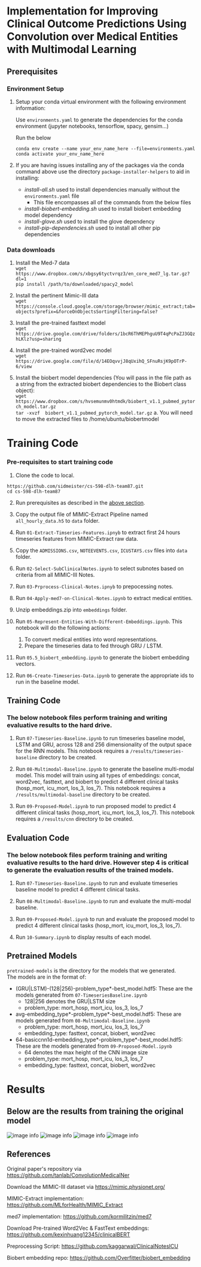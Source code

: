 # Implementation for Improving Clinical Outcome Predictions Using Convolution over Medical Entities with Multimodal Learning

## <a name="prereq"></a> Prerequisites

### Environment Setup
1. Setup your conda virtual environment with the following environment information:

    Use `environments.yaml` to generate the dependencies for the conda environment (jupyter notebooks, tensorflow, spacy, gensim...)

    Run the below

    `conda env create --name your_env_name_here --file=environments.yaml` </br>
    `conda activate your_env_name_here`

1. If you are having issues installing any of the packages via the conda command above use the directory `package-installer-helpers` to aid in installing:
    * _install-all.sh_ used to install dependencies manually without the `environments.yaml` file
        * This file encompasses all of the commands from the below files
    * _install-biobert-embedding.sh_ used to install biobert embedding model dependency
    * _install-glove.sh_ used to install the glove dependency
    * _install-pip-dependencies.sh_ used to install all other pip dependencies

### Data downloads
1. Install the Med-7 data </br>
`wget https://www.dropbox.com/s/xbgsy6tyctvrqz3/en_core_med7_lg.tar.gz?dl=1` </br>
`pip install /path/to/downloaded/spacy2_model` </br>

1. Install the pertinent Mimic-III data </br>
`wget https://console.cloud.google.com/storage/browser/mimic_extract;tab=objects?prefix=&forceOnObjectsSortingFiltering=false?` </br>

1. Install the pre-trained fasttext model </br>
`wget https://drive.google.com/drive/folders/1bcR6ThMEPhguU9T4qPcPaZJ3GQzhLKlz?usp=sharing` </br>

1. Install the pre-trained word2vec model </br>
`wget https://drive.google.com/file/d/14EOqvvjJ8qUxihQ_SFnuRsjK9pOTrP-6/view` </br>

1. Install the biobert model dependencies (You will pass in the file path as a string from the extracted biobert dependencies to the Biobert class object): </br>
`wget https://www.dropbox.com/s/hvsemunmv0htmdk/biobert_v1.1_pubmed_pytorch_model.tar.gz` </br>
`tar -xvzf  biobert_v1.1_pubmed_pytorch_model.tar.gz`
    a. You will need to move the extracted files to /home/ubuntu/biobertmodel


# Training Code

### Pre-requisites to start training code

1. Clone the code to local.   
```
https://github.com/sidmeister/cs-598-dlh-team87.git
cd cs-598-dlh-team87
```
2. Run prerequisites as described in the [above section](#prereq). 

2. Copy the output file of MIMIC-Extract Pipeline named `all_hourly_data.h5` to `data` folder.

2. Run `01-Extract-Timseries-Features.ipnyb` to extract first 24 hours timeseries features from MIMIC-Extract raw data.

2. Copy the `ADMISSIONS.csv`, `NOTEEVENTS.csv`, `ICUSTAYS.csv` files into `data` folder.

2. Run `02-Select-SubClinicalNotes.ipynb` to select subnotes based on criteria from all MIMIC-III Notes.

2. Run `03-Prprocess-Clinical-Notes.ipnyb` to prepocessing notes.

2. Run `04-Apply-med7-on-Clinical-Notes.ipynb` to extract medical entities. 

2. Unzip embeddings.zip into `embeddings` folder.

2. Run `05-Represent-Entities-With-Different-Embeddings.ipynb`. This notebook will do the following actions: 
    1. To convert medical entities into word representations.
    1. Prepare the timeseries data to fed through GRU / LSTM.

2. Run `05.5_biobert_embedding.ipynb` to generate the biobert embedding vectors.

2. Run `06-Create-Timeseries-Data.ipynb` to generate the appropriate ids to run in the baseline model.

## Training Code

### The below notebook files perform training and writing evaluative results to the hard drive. 

1. Run `07-Timeseries-Baseline.ipynb` to run timeseries baseline model, LSTM and GRU, across 128 and 256 dimensionality of the output space for the RNN models. This notebook requires a `/results/timeseries-baseline` directory to be created.

1. Run `08-Multimodal-Baseline.ipynb` to generate the baseline multi-modal model. This model will train using all types of embeddings: concat, word2vec, fasttext, and biobert to predict 4 different clinical tasks (hosp_mort, icu_mort, los_3, los_7). This notebook requires a `/results/multimodal-baseline` directory to be created.

1. Run `09-Proposed-Model.ipynb` to run proposed model to predict 4 different clinical tasks (hosp_mort, icu_mort, los_3, los_7). This notebook requires a `/results/cnn` directory to be created.

## Evaluation Code

### The below notebook files perform training and writing evaluative results to the hard drive. However step 4 is critical to generate the evaluation results of the trained models.

1. Run `07-Timeseries-Baseline.ipynb` to run and evaluate timeseries baseline model to predict 4 different clinical tasks.

1. Run `08-Multimodal-Baseline.ipynb` to run and evaluate the multi-modal baseline.

1. Run `09-Proposed-Model.ipynb` to run and evaluate the proposed model to predict 4 different clinical tasks (hosp_mort, icu_mort, los_3, los_7).

1. Run `10-Summary.ipynb` to display results of each model.

## Pretrained Models

`pretrained-models` is the directory for the models that we generated. </br>
The models are in the format of: 
* (GRU|LSTM)-(128|256)-problem_type*-best_model.hdf5: These are the models generated from `07-TimeseriesBaseline.ipynb`
    * 128|256 denotes the GRU|LSTM size
    * problem_type: mort_hosp, mort_icu, los_3, los_7
* avg-embedding_type*-problem_type*-best_model.hdf5: These are models generated from `08-Multimodal-Baseline.ipynb`
    * problem_type: mort_hosp, mort_icu, los_3, los_7
    * embedding_type: fasttext, concat, biobert, word2vec
* 64-basiccnn1d-embedding_type*-problem_type*-best_model.hdf5: These are the models generated from `09-Proposed-Model.ipynb`
    * 64 denotes the max height of the CNN image size
    * problem_type: mort_hosp, mort_icu, los_3, los_7 
    * embedding_type: fasttext, concat, biobert, word2vec
# Results
## Below are the results from training the original model

![image info](./pictures/hosp_mort.png)
![image info](./pictures/icu_mort.png)
![image info](./pictures/los_gt_3.png)
![image info](./pictures/los_gt_7.png)

## References
Original paper's repository via https://github.com/tanlab/ConvolutionMedicalNer

Download the MIMIC-III dataset via https://mimic.physionet.org/

MIMIC-Extract implementation: https://github.com/MLforHealth/MIMIC_Extract

med7 implementation: https://github.com/kormilitzin/med7

Download Pre-trained Word2Vec & FastText embeddings: https://github.com/kexinhuang12345/clinicalBERT

Preprocessing Script: https://github.com/kaggarwal/ClinicalNotesICU

Biobert embedding repo: https://github.com/Overfitter/biobert_embedding